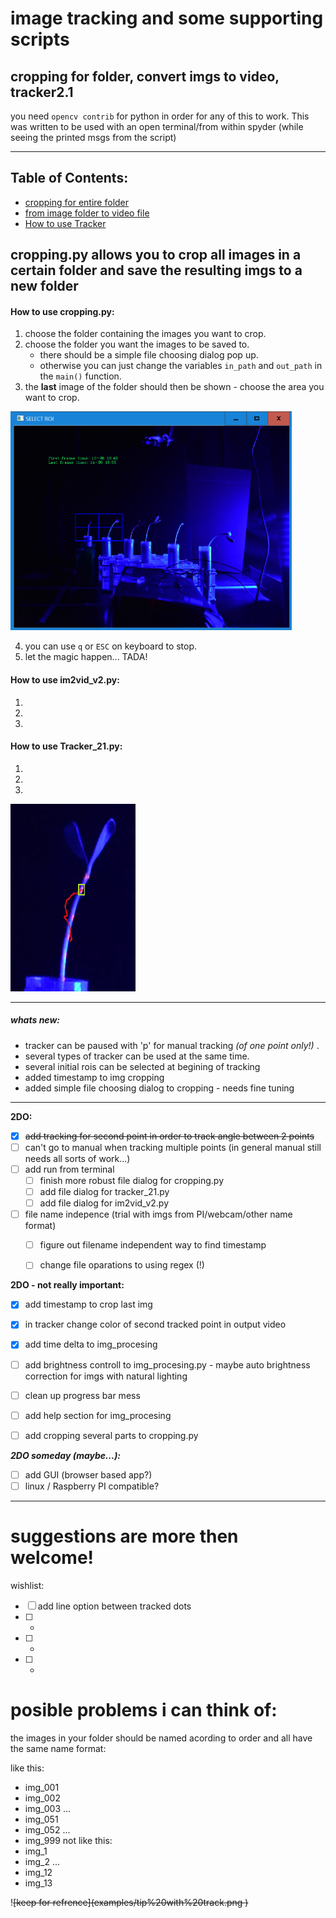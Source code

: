 # image tracking and some supporting scripts

cropping for folder, convert imgs to video, tracker2.1
------------
you need `opencv contrib` for python in order for any of this to work.
This was written to be used with an open terminal/from within spyder
(while seeing the printed msgs from the script)

------------


## Table of Contents:
- [cropping for entire folder](#how-to-use-croppingpy)
- [from image folder to video file](#how-to-use-im2vid_v2py)
- [How to use Tracker](#how-to-use-tracker_21py)

##  cropping.py allows you to crop all images in a certain folder and save the resulting imgs to a new folder
#### How to use cropping.py:
1. choose the folder containing the images you want to crop.
2. choose the folder you want the images to be saved to.
	 - there should be a simple file choosing dialog pop up.
	 - otherwise you can just change the variables `in_path` and `out_path` in the `main()` function.
3. the **last** image of the folder should then be shown - choose the area you want to crop.

<img src="examples/select_ROI_exmp.png" alt="tip_with_track" width="450" height="350">

4. you can use `q` or `ESC` on keyboard to stop.
5. let the magic happen... TADA!

#### How to use im2vid_v2.py:
1.
2.
3.

#### How to use Tracker_21.py:
1.
2.
3.

<img src="examples/tip%20with%20track.png" alt="tip_with_track" width="200" height="300">

------------

##### whats new:
* tracker can be paused with 'p' for manual tracking *(of one point only!)* .
* several types of tracker can be used at the same time.
* several initial rois can be selected at begining of tracking
* added timestamp to img cropping
* added simple file choosing dialog to cropping - needs fine tuning

------------
**2DO:**
- [X] ~~add tracking for second point in order to track angle between 2 points~~
- [ ] can't go to manual when tracking multiple points
	(in general manual still needs all sorts of work...)
- [ ] add run from terminal
	- [ ] finish more robust file dialog for cropping.py
	- [ ] add file dialog for tracker_21.py
	- [ ] add file dialog for im2vid_v2.py
- [ ] file name indepence (trial with imgs from PI/webcam/other name format)
	- [ ] figure out filename independent way to find timestamp
	- [ ] change file oparations to using regex (!)


**2DO - not really important:**
- [X] add timestamp to crop last img
- [X] in tracker change color of second tracked point in output video
- [X] add time delta to img_procesing
- [ ] add brightness controll to img_procesing.py - maybe auto brightness correction for imgs with natural lighting
- [ ] clean up progress bar mess
- [ ] add help section for img_procesing
- [ ] add cropping several parts to cropping.py



_**2DO someday (maybe...):**_
- [ ] add GUI (browser based app?)
- [ ] linux / Raspberry PI compatible?

------------
# suggestions are more then welcome!

wishlist:
- [ ] add line option between tracked dots
- [ ] -
- [ ] -
- [ ] -


# posible problems i can think of:
the images in your folder should be named acording to order and all have the same name format:

like this:
- img_001
- img_002
- img_003
...
- img_051
- img_052
...
- img_999
not like this:
- img_1
- img_2
...
- img_12
- img_13

!<del this>[keep for refrence](examples/tip%20with%20track.png <and this>)
